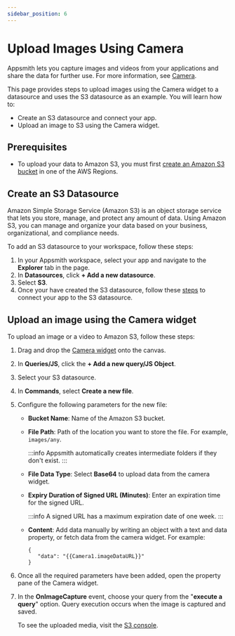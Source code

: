 ```yaml
---
sidebar_position: 6
---
```


# Upload Images Using Camera
Appsmith lets you capture images and videos from your applications and share the data for further use.
For more information, see [Camera](https://docs.appsmith.com/reference/widgets/camera).

This page provides steps to upload images using the Camera widget to a datasource and uses the S3 datasource as an example.
You will learn how to:
- Create an S3 datasource and connect your app.
- Upload an image to S3 using the Camera widget.

## Prerequisites
- To upload your data to Amazon S3, you must first [create an Amazon S3 bucket](https://docs.aws.amazon.com/AmazonS3/latest/userguide/create-bucket-overview.html) in one of the AWS Regions.

## Create an S3 Datasource
Amazon Simple Storage Service (Amazon S3) is an object storage service that lets you store, manage, and protect any amount of data. Using Amazon S3, you can manage and organize your data based on your business, organizational, and compliance needs.

To add an S3 datasource to your workspace, follow these steps:
1. In your Appsmith workspace, select your app and navigate to the **Explorer** tab in the page.
2. In **Datasources**, click **+ Add a new datasource**. 
3. Select **S3**.
4. Once your have created the S3 datasource, follow these [steps](/connect-data/reference/querying-amazon-s3#connection-settings) to connect your app to the S3 datasource.

## Upload an image using the Camera widget
To upload an image or a video to Amazon S3, follow these steps:
1. Drag and drop the [Camera widget](/reference/widgets/camera) onto the canvas.
2. In **Queries/JS**, click the **+ Add a new query/JS Object**.
3. Select your S3 datasource.
4. In **Commands**, select **Create a new file**.
5. Configure the following parameters for the new file:
   * **Bucket Name**: Name of the Amazon S3 bucket.
   * **File Path**: Path of the location you want to store the file. For example, `images/any`.

     :::info
     Appsmith automatically creates intermediate folders if they don't exist.
     :::

   * **File Data Type**: Select **Base64** to upload data from the camera widget.
   * **Expiry Duration of Signed URL (Minutes)**: Enter an expiration time for the signed URL.

     :::info
     A signed URL has a maximum expiration date of one week.
     :::

   * **Content**: Add data manually by writing an object with a text and data property, or fetch data from the camera widget.
   For example:

     ```
     {
	    "data": "{{Camera1.imageDataURL}}"
     }
     ```

6. Once all the required parameters have been added, open the property pane of the Camera widget.
7. In the **OnImageCapture** event, choose your query from the "**execute a query**" option.
   Query execution occurs when the image is captured and saved. 

   To see the uploaded media, visit the [S3 console](https://s3.console.aws.amazon.com/s3/home).
